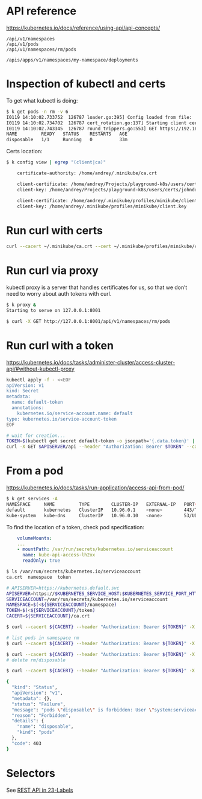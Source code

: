 
# API reference

https://kubernetes.io/docs/reference/using-api/api-concepts/

```
/api/v1/namespaces
/api/v1/pods
/api/v1/namespaces/rm/pods

/apis/apps/v1/namespaces/my-namespace/deployments
```




# Inspection of kubectl and certs
To get what kubectl is doing:
```bash
$ k get pods -n rm -v 6
I0119 14:10:02.733752  126787 loader.go:395] Config loaded from file:  /home/andrey/.kube/config
I0119 14:10:02.734702  126787 cert_rotation.go:137] Starting client certificate rotation controller
I0119 14:10:02.743345  126787 round_trippers.go:553] GET https://192.168.49.2:8443/api/v1/namespaces/rm/pods?limit=500 200 OK in 6 milliseconds
NAME         READY   STATUS    RESTARTS   AGE
disposable   1/1     Running   0          33m

``` 


Certs location:
```bash
$ k config view | egrep "(client|ca)"

    certificate-authority: /home/andrey/.minikube/ca.crt

    client-certificate: /home/andrey/Projects/playground-k8s/users/certs/johndoe.crt
    client-key: /home/andrey/Projects/playground-k8s/users/certs/johndoe.key

    client-certificate: /home/andrey/.minikube/profiles/minikube/client.crt
    client-key: /home/andrey/.minikube/profiles/minikube/client.key

```

# Run curl with certs

```bash
curl --cacert ~/.minikube/ca.crt --cert ~/.minikube/profiles/minikube/client.crt --key ~/.minikube/profiles/minikube/client.key -X GET https://192.168.49.2:8443/api/v1/namespaces/rm/pods
```

# Run curl via proxy
kubectl proxy is a server that handles certificates for us, so that we don’t need to worry about auth tokens with curl.
```bash
$ k proxy &
Starting to serve on 127.0.0.1:8001

$ curl -X GET http://127.0.0.1:8001/api/v1/namespaces/rm/pods
```

# Run curl with a token
https://kubernetes.io/docs/tasks/administer-cluster/access-cluster-api/#without-kubectl-proxy

```bash
kubectl apply -f - <<EOF
apiVersion: v1
kind: Secret
metadata:
  name: default-token
  annotations:
    kubernetes.io/service-account.name: default
type: kubernetes.io/service-account-token
EOF
```

```bash
# wait for creation...
TOKEN=$(kubectl get secret default-token -o jsonpath='{.data.token}' | base64 --decode)
curl -X GET $APISERVER/api --header "Authorization: Bearer $TOKEN" --cacert ~/.minikube/ca.crt
```



# From a pod
https://kubernetes.io/docs/tasks/run-application/access-api-from-pod/


```bash
$ k get services -A
NAMESPACE     NAME         TYPE        CLUSTER-IP   EXTERNAL-IP   PORT(S)                  AGE
default       kubernetes   ClusterIP   10.96.0.1    <none>        443/TCP                  5d14h
kube-system   kube-dns     ClusterIP   10.96.0.10   <none>        53/UDP,53/TCP,9153/TCP   5d14h
```

To find the location of a token, check pod specification:
```yaml
    volumeMounts:
    ...
    - mountPath: /var/run/secrets/kubernetes.io/serviceaccount
      name: kube-api-access-lh2xx
      readOnly: true
```

```bash
$ ls /var/run/secrets/kubernetes.io/serviceaccount
ca.crt	namespace  token
```




```bash
# APISERVER=https://kubernetes.default.svc
APISERVER=https://$KUBERNETES_SERVICE_HOST:$KUBERNETES_SERVICE_PORT_HTTPS
SERVICEACCOUNT=/var/run/secrets/kubernetes.io/serviceaccount
NAMESPACE=$(<${SERVICEACCOUNT}/namespace)
TOKEN=$(<${SERVICEACCOUNT}/token)
CACERT=${SERVICEACCOUNT}/ca.crt

$ curl --cacert ${CACERT} --header "Authorization: Bearer ${TOKEN}" -X GET ${APISERVER}/api

# list pods in namespace rm
$ curl --cacert ${CACERT} --header "Authorization: Bearer ${TOKEN}" -X GET ${APISERVER}/api/v1/namespaces/rm/pods

$ curl --cacert ${CACERT} --header "Authorization: Bearer ${TOKEN}" -X GET ${APISERVER}/api/v1/namespaces/rm/pods/disposable
# delete rm/disposable

$ curl --cacert ${CACERT} --header "Authorization: Bearer ${TOKEN}" -X POST ${APISERVER}/api/v1/namespaces/rm/pods/disposable?dryRun=client&delete=1

{
  "kind": "Status",
  "apiVersion": "v1",
  "metadata": {},
  "status": "Failure",
  "message": "pods \"disposable\" is forbidden: User \"system:serviceaccount:apps:api-access\" cannot create resource \"pods\" in API group \"\" in the namespace \"rm\"",
  "reason": "Forbidden",
  "details": {
    "name": "disposable",
    "kind": "pods"
  },
  "code": 403
}

```

# Selectors 

See [REST API in 23-Labels](./23-labels.md#rest-api)